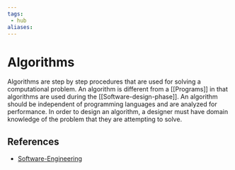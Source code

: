```yaml
---
tags:
 - hub
aliases:
---
```


# Algorithms

Algorithms are step by step procedures that are used for solving a computational problem. An algorithm is different from a [[Programs]] in that algorithms are used during the [[Software-design-phase]]. An algorithm should be independent of programming languages and are analyzed for performance. In order to design an algorithm, a designer must have domain knowledge of the problem that they are attempting to solve.

## References

- [Software-Engineering](Software-Engineering.md)